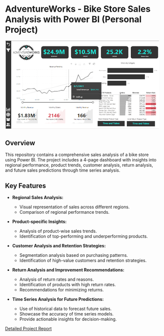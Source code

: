 
# AdventureWorks - Bike Store Sales Analysis with Power BI (Personal Project)

![Executive Dashboard](https://github.com/najirh/Power_Bi_AdventureWorks_Data_Analysis/blob/main/Exec%20Dash%20Page%201.png)

## Overview

This repository contains a comprehensive sales analysis of a bike store using Power BI. The project includes a 4-page dashboard with insights into regional performance, product trends, customer analysis, return analysis, and future sales predictions through time series analysis.

## Key Features

- **Regional Sales Analysis:**
  - Visual representation of sales across different regions.
  - Comparison of regional performance trends.

- **Product-specific Insights:**
  - Analysis of product-wise sales trends.
  - Identification of top-performing and underperforming products.

- **Customer Analysis and Retention Strategies:**
  - Segmentation analysis based on purchasing patterns.
  - Identification of high-value customers and retention strategies.

- **Return Analysis and Improvement Recommendations:**
  - Analysis of return rates and reasons.
  - Identification of products with high return rates.
  - Recommendations for minimizing returns.

- **Time Series Analysis for Future Predictions:**
  - Use of historical data to forecast future sales.
  - Showcase the accuracy of time series models.
  - Provide actionable insights for decision-making.


[Detailed Project Report]([url_to_detailed_report](https://app.powerbi.com/view?r=eyJrIjoiZDZkMTVlZTgtMzUyNC00YzE1LWJhOGItZTYzOTU5NGQzZWI0IiwidCI6ImNjNzMwNWZmLTg5ZjMtNGJhYS05M2UxLTUwYTNhNDQ1MDQ3MSJ9)https://app.powerbi.com/view?r=eyJrIjoiZDZkMTVlZTgtMzUyNC00YzE1LWJhOGItZTYzOTU5NGQzZWI0IiwidCI6ImNjNzMwNWZmLTg5ZjMtNGJhYS05M2UxLTUwYTNhNDQ1MDQ3MSJ9)
